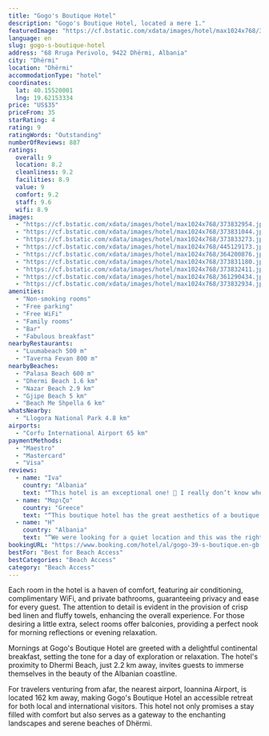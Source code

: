 ```yaml
---
title: "Gogo's Boutique Hotel"
description: "Gogo's Boutique Hotel, located a mere 1."
featuredImage: "https://cf.bstatic.com/xdata/images/hotel/max1024x768/373832954.jpg?k=c5c1129331da52aa90e0832bc853855c6c84cbdb50d50098b0dd7feea6f0df8e&o=&hp=1"
language: en
slug: gogo-s-boutique-hotel
address: "68 Rruga Perivolo, 9422 Dhërmi, Albania"
city: "Dhërmi"
location: "Dhërmi"
accommodationType: "hotel"
coordinates:
  lat: 40.15520001
  lng: 19.62153334
price: "US$35"
priceFrom: 35
starRating: 4
rating: 9
ratingWords: "Outstanding"
numberOfReviews: 887
ratings:
  overall: 9
  location: 8.2
  cleanliness: 9.2
  facilities: 8.9
  value: 9
  comfort: 9.2
  staff: 9.6
  wifi: 8.9
images:
  - "https://cf.bstatic.com/xdata/images/hotel/max1024x768/373832954.jpg?k=c5c1129331da52aa90e0832bc853855c6c84cbdb50d50098b0dd7feea6f0df8e&o=&hp=1"
  - "https://cf.bstatic.com/xdata/images/hotel/max1024x768/373831044.jpg?k=4fd4e449df419fe5a2479a34ff7ec6bec258b937d4818d7b1b6960d67d21c87d&o=&hp=1"
  - "https://cf.bstatic.com/xdata/images/hotel/max1024x768/373833273.jpg?k=263dc0749518fe905eb9dd6643e8adfc814f383ba78628da4d6cd9054479ac71&o=&hp=1"
  - "https://cf.bstatic.com/xdata/images/hotel/max1024x768/445129173.jpg?k=dbabcbbd2f563908d5fdf061ee5a8f59e0eddd5dd98ae2d185e9072f286e6e58&o=&hp=1"
  - "https://cf.bstatic.com/xdata/images/hotel/max1024x768/364200876.jpg?k=de5e6a4eaab1bed034b3965a8983e6b717a318c84d07dd2c1cba344e21a9cceb&o=&hp=1"
  - "https://cf.bstatic.com/xdata/images/hotel/max1024x768/373831180.jpg?k=98fb6826e5d317c369411b5df14f059d7c9ead02a66576e3a2098a3f89f386a2&o=&hp=1"
  - "https://cf.bstatic.com/xdata/images/hotel/max1024x768/373832411.jpg?k=c62288146718e3805469b2661e731b9bf0b36757c0d032aa8145761c632264c6&o=&hp=1"
  - "https://cf.bstatic.com/xdata/images/hotel/max1024x768/361290434.jpg?k=66adcc8b8f28a7c0945f6fd908af6ef46552827d1618b6b81c49624e4876cde0&o=&hp=1"
  - "https://cf.bstatic.com/xdata/images/hotel/max1024x768/373832934.jpg?k=5c3000b5c155ce235b063a6b54eb7c332b27cd1ba03dfa05d67d48815d2ec3eb&o=&hp=1"
amenities:
  - "Non-smoking rooms"
  - "Free parking"
  - "Free WiFi"
  - "Family rooms"
  - "Bar"
  - "Fabulous breakfast"
nearbyRestaurants:
  - "Luumabeach 500 m"
  - "Taverna Fevan 800 m"
nearbyBeaches:
  - "Palasa Beach 600 m"
  - "Dhermi Beach 1.6 km"
  - "Nazar Beach 2.9 km"
  - "Gjipe Beach 5 km"
  - "Beach Me Shpella 6 km"
whatsNearby:
  - "Llogora National Park 4.8 km"
airports:
  - "Corfu International Airport 65 km"
paymentMethods:
  - "Maestro"
  - "Mastercard"
  - "Visa"
reviews:
  - name: "Iva"
    country: "Albania"
    text: "“This hotel is an exceptional one! 💎 I really don’t know where to start. The room was spacious and always clean. And what to say about the implacable sea view. There is no comparison. The hotel itself has a very beautiful interior and...”"
  - name: "Μαριζα"
    country: "Greece"
    text: "“This boutique hotel has the great aesthetics of a boutique with the great amenities of a good hotel. Amazing view,very friendly staff,clean rooms and surroundings and tasty breakfast and dinner. Everything someone needs and expects from a hotel,at...”"
  - name: "H"
    country: "Albania"
    text: "“We were looking for a quiet location and this was the right one, with a breathtaking view of the horizon. The room was very clean and the beds so comfy and I liked the contemporary design. Really nice breakfast spread. The staff was so kind and...”"
bookingURL: "https://www.booking.com/hotel/al/gogo-39-s-boutique.en-gb.html?aid=8035640"
bestFor: "Best for Beach Access"
bestCategories: "Beach Access"
category: "Beach Access"
---
```


Each room in the hotel is a haven of comfort, featuring air conditioning, complimentary WiFi, and private bathrooms, guaranteeing privacy and ease for every guest. The attention to detail is evident in the provision of crisp bed linen and fluffy towels, enhancing the overall experience. For those desiring a little extra, select rooms offer balconies, providing a perfect nook for morning reflections or evening relaxation.

Mornings at Gogo's Boutique Hotel are greeted with a delightful continental breakfast, setting the tone for a day of exploration or relaxation. The hotel's proximity to Dhermi Beach, just 2.2 km away, invites guests to immerse themselves in the beauty of the Albanian coastline.

For travelers venturing from afar, the nearest airport, Ioannina Airport, is located 162 km away, making Gogo's Boutique Hotel an accessible retreat for both local and international visitors. This hotel not only promises a stay filled with comfort but also serves as a gateway to the enchanting landscapes and serene beaches of Dhërmi.